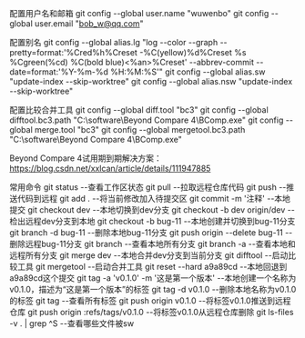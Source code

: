 配置用户名和邮箱
git config --global user.name "wuwenbo"
git config --global user.email "bob_w@qq.com"

配置别名
git config --global alias.lg "log --color --graph --pretty=format:'%Cred%h%Creset -%C(yellow)%d%Creset %s %Cgreen(%cd) %C(bold blue)<%an>%Creset' --abbrev-commit --date=format:'%Y-%m-%d %H:%M:%S'"
git config --global alias.sw "update-index --skip-worktree"
git config --global alias.nsw "update-index --skip-worktree"

配置比较合并工具
git config --global diff.tool "bc3"
git config --global difftool.bc3.path "C:\software\Beyond Compare 4\BComp.exe"
git config --global merge.tool "bc3"
git config --global mergetool.bc3.path "C:\software\Beyond Compare 4\BComp.exe"

Beyond Compare 4试用期到期解决方案：https://blog.csdn.net/xxlcan/article/details/111947885

常用命令
git status --查看工作区状态
git pull --拉取远程仓库代码
git push --推送代码到远程
git add . --将当前修改加入待提交区
git commit -m '注释' --本地提交
git checkout dev  --本地切换到dev分支
git checkout -b dev origin/dev --检出远程dev分支到本地
git checkout -b bug-11 --本地创建并切换到bug-11分支
git branch -d bug-11 --删除本地bug-11分支
git push origin --delete bug-11 --删除远程bug-11分支
git branch --查看本地所有分支
git branch -a --查看本地和远程所有分支
git merge dev --本地合并dev分支到当前分支
git difftool --启动比较工具
git mergetool --启动合并工具
git reset --hard a9a89cd --本地回退到a9a89cd这个提交
git tag -a 'v0.1.0' -m '这是第一个版本' --本地创建一个名称为v0.1.0，描述为“这是第一个版本”的标签
git tag -d v0.1.0 --删除本地名称为v0.1.0的标签
git tag --查看所有标签
git push origin v0.1.0 --将标签v0.1.0推送到远程仓库
git push origin :refs/tags/v0.1.0 --将标签v0.1.0从远程仓库删除
git ls-files -v . | grep ^S --查看哪些文件被sw
